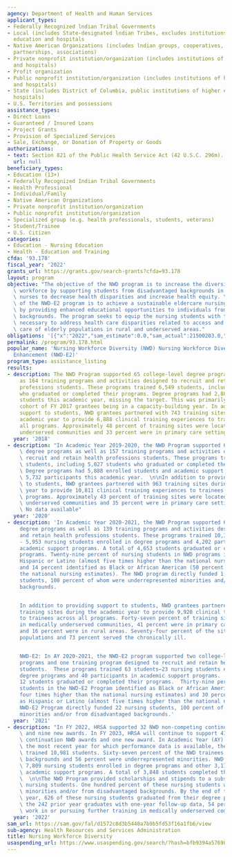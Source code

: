 ```yaml
---
agency: Department of Health and Human Services
applicant_types:
- Federally Recognized lndian Tribal Governments
- Local (includes State-designated lndian Tribes, excludes institutions of higher
  education and hospitals
- Native American Organizations (includes lndian groups, cooperatives, corporations,
  partnerships, associations)
- Private nonprofit institution/organization (includes institutions of higher education
  and hospitals)
- Profit organization
- Public nonprofit institution/organization (includes institutions of higher education
  and hospitals)
- State (includes District of Columbia, public institutions of higher education and
  hospitals)
- U.S. Territories and possessions
assistance_types:
- Direct Loans
- Guaranteed / Insured Loans
- Project Grants
- Provision of Specialized Services
- Sale, Exchange, or Donation of Property or Goods
authorizations:
- text: Section 821 of the Public Health Service Act (42 U.S.C. 296m).
  url: null
beneficiary_types:
- Education (13+)
- Federally Recognized Indian Tribal Governments
- Health Professional
- Individual/Family
- Native American Organizations
- Private nonprofit institution/organization
- Public nonprofit institution/organization
- Specialized group (e.g. health professionals, students, veterans)
- Student/Trainee
- U.S. Citizen
categories:
- Education - Nursing Education
- Health - Education and Training
cfda: '93.178'
fiscal_year: '2022'
grants_url: https://grants.gov/search-grants?cfda=93.178
layout: program
objective: "The objective of the NWD program is to increase the diversity of the nursing\
  \ workforce by supporting students from disadvantaged backgrounds in becoming registered\
  \ nurses to decrease health disparities and increase health equity. \n\nThe objective\
  \ of the NWD-E2 program is to achieve a sustainable eldercare nursing workforce\
  \ by providing enhanced educational opportunities to individuals from disadvantaged\
  \ backgrounds. The program seeks to equip the nursing students with the competencies\
  \ necessary to address health care disparities related to access and delivery of\
  \ care of elderly populations in rural and underserved areas."
obligations: '[{"x":"2022","sam_estimate":0.0,"sam_actual":21500203.0,"usa_spending_actual":20741411.64},{"x":"2023","sam_estimate":22439015.0,"sam_actual":0.0,"usa_spending_actual":21449307.49},{"x":"2024","sam_estimate":22422863.0,"sam_actual":0.0,"usa_spending_actual":21930089.75}]'
permalink: /program/93.178.html
popular_name: 'Nursing Workforce Diversity (NWD) Nursing Workforce Diversity: Eldercare
  Enhancement (NWD-E2)'
program_type: assistance_listing
results:
- description: The NWD Program supported 65 college-level degree programs as well
    as 164 training programs and activities designed to recruit and retain health
    professions students. These programs trained 6,549 students, including 2,886 students
    who graduated or completed their programs. Degree programs had 2,880 enrolled
    students this academic year, missing the target. This was primarily due to a new
    cohort of FY 2017 grantees being in a capacity-building year. In addition to providing
    support to students, NWD grantees partnered with 743 training sites during the
    academic year to provide 6,888 clinical training experiences to trainees across
    all programs. Approximately 48 percent of training sites were located in medically
    underserved communities and 33 percent were in primary care settings.
  year: '2018'
- description: "In Academic Year 2019-2020, the NWD Program supported 66 college-level\
    \ degree programs as well as 157 training programs and activities designed to\
    \ recruit and retain health professions students. These programs trained 11,620\
    \ students, including 5,027 students who graduated or completed their programs.\
    \ Degree programs had 5,888 enrolled students and academic support programs had\
    \ 5,732 participants this academic year.  \n\nIn addition to providing support\
    \ to students, NWD grantees partnered with 963 training sites during the academic\
    \ year to provide 10,811 clinical training experiences to trainees across all\
    \ programs. Approximately 43 percent of training sites were located in medically\
    \ underserved communities and 35 percent were in primary care settings.\nNWD-E2:\
    \ No data available"
  year: '2020'
- description: 'In Academic Year 2020-2021, the NWD Program supported 64 college-level
    degree programs as well as 139 training programs and activities designed to recruit
    and retain health professions students. These programs trained 10,155 students
    - 5,953 nursing students enrolled in degree programs and 4,202 participants in
    academic support programs. A total of 4,653 students graduated or completed their
    programs. Twenty-nine percent of nursing students in NWD programs identified as
    Hispanic or Latino (almost five times higher than the national nursing estimates)
    and 14 percent identified as Black or African American (50 percent higher than
    the national nursing estimates). The NWD program directly funded 1,603 nursing
    students, 100 percent of whom were underrepresented minorities and/or from disadvantaged
    backgrounds.


    In addition to providing support to students, NWD grantees partnered with 778
    training sites during the academic year to provide 9,920 clinical training experiences
    to trainees across all programs. Forty-seven percent of training sites were located
    in medically underserved communities, 41 percent were in primary care settings,
    and 16 percent were in rural areas. Seventy-four percent of the sites served elderly
    populations and 73 percent served the chronically ill.


    NWD-E2: In AY 2020-2021, the NWD-E2 program supported two college-level degree
    programs and one training program designed to recruit and retain health professions
    students.  These programs trained 63 students—23 nursing students enrolled in
    degree programs and 40 participants in academic support programs.  A total of
    12 students graduated or completed their programs.  Thirty-nine percent of nursing
    students in the NWD-E2 Program identified as Black or African American (almost
    four times higher than the national nursing estimates) and 30 percent identified
    as Hispanic or Latino (almost five times higher than the national nursing estimates).   The
    NWD-E2 Program directly funded 22 nursing students, 100 percent of whom were underrepresented
    minorities and/or from disadvantaged backgrounds.'
  year: '2021'
- description: "In FY 2022, HRSA supported 32 NWD non-competing continuation awards\
    \ and nine new awards. In FY 2023, HRSA will continue to support 41 non-competing\
    \ continuation NWD awards and one new award. In Academic Year (AY) 2021-2022,\
    \ the most recent year for which performance data is available, the NWD Program\
    \ trained 10,981 students. Sixty-seven percent of the NWD trainees were from disadvantaged\
    \ backgrounds and 56 percent were underrepresented minorities. NWD trainees included\
    \ 7,809 nursing students enrolled in degree programs and other 3,172 NWD trainees\
    \ academic support programs. A total of 3,848 students completed their NWD programs.\
    \  \n\nThe NWD Program provided scholarships and stipends to a subset of 1,210\
    \ nursing students. One hundred percent of these nursing students were underrepresented\
    \ minorities and/or from disadvantaged backgrounds. By the end of the academic\
    \ year, 626 of these nursing students graduated from their degree programs. Of\
    \ the 242 prior year graduates with one-year follow-up data, 54 percent currently\
    \ work in or pursuing further training in medically underserved communities."
  year: '2022'
sam_url: https://sam.gov/fal/d1572c8d3b5440a7b9b5fd53f16a1fb6/view
sub-agency: Health Resources and Services Administration
title: Nursing Workforce Diversity
usaspending_url: https://www.usaspending.gov/search/?hash=bfb9394a5769061cb121e56b2624e7ae
---
```

